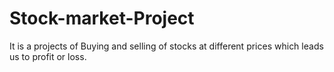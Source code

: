 # Stock-market-Project
It is a projects of Buying and selling of stocks at different prices which leads us to profit or loss.
